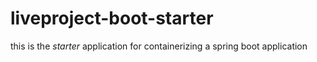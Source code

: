 # liveproject-boot-starter

this is the _starter_ application for containerizing a spring boot application
